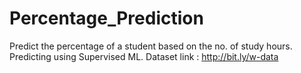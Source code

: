 # Percentage_Prediction
Predict the percentage of a student based on the no. of study hours. Predicting using Supervised ML.
Dataset link : http://bit.ly/w-data
